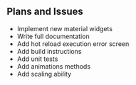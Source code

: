 ## Plans and Issues

- Implement new material widgets
- Write full documentation
- Add hot reload execution error screen
- Add build instructions
- Add unit tests
- Add animations methods
- Add scaling ability